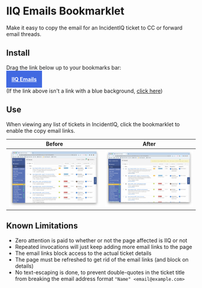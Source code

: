 <link rel="stylesheet" href="https://cdnjs.cloudflare.com/ajax/libs/lightbox2/2.11.3/css/lightbox.min.css" integrity="sha512-ZKX+BvQihRJPA8CROKBhDNvoc2aDMOdAlcm7TUQY+35XYtrd3yh95QOOhsPDQY9QnKE0Wqag9y38OIgEvb88cA==" crossorigin="anonymous" referrerpolicy="no-referrer" />

# IIQ Emails Bookmarklet

Make it easy to copy the email for an IncidentIQ ticket to CC or forward email threads.

## Install

Drag the link below up to your bookmarks bar:

<a style="background: royalblue; color: white; padding: 1em; font-weight: bold;" href="javascript:(function(){var jsCode = document.createElement('script');jsCode.setAttribute('src', 'https://groton-school.github.io/iiq-emails-bookmarklet/iiq-emails-source.js');document.body.appendChild(jsCode);}());">IIQ Emails</a>

(If the link above isn't a link with a blue background, [click here](https://groton-school.github.io/iiq-emails-bookmarklet/))

## Use

When viewing any list of tickets in IncidentIQ, click the bookmarklet to enable the copy email links.

| Before                          | After                     |
| ------------------------------- | ------------------------- |
| <a href="images/without.png" data-lightbox="screenshots" data-title="Without IIQ Emails"><img src="images/without.png" /></a> | <a href="images/with.png" data-lightbox="screenshots" data-title="After clicking IIQ Emails"><img src="images/with.png" /></a> |

## Known Limitations

-   Zero attention is paid to whether or not the page affected is IIQ or not
-   Repeated invocations will just keep adding more email links to the page
-   The email links block access to the actual ticket details
-   The page must be refreshed to get rid of the email links (and block on details)
-   No text-escaping is done, to prevent double-quotes in the ticket title from breaking the email address format `"Name" <email@example.com>`

<script src="https://cdnjs.cloudflare.com/ajax/libs/lightbox2/2.11.3/js/lightbox-plus-jquery.min.js" integrity="sha512-6gudNVbNM/cVsLUMOb8g2b/RBqtQJ3aDfRFgU+5paeaCTtbYY/Dg00MzZq7r6RvJGI2KKtPBhjkHGTL/iOe21A==" crossorigin="anonymous" referrerpolicy="no-referrer"></script>
